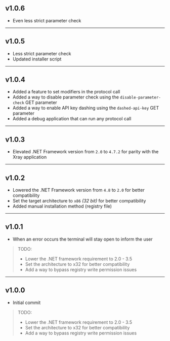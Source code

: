 ## v1.0.6
- Even less strict parameter check

---

## v1.0.5
- Less strict parameter check
- Updated installer script

---

## v1.0.4
- Added a feature to set modifiers in the protocol call
- Added a way to disable parameter check using the `disable-parameter-check` GET parameter
- Added a way to enable API key dashing using the `dashed-api-key` GET parameter
- Added a debug application that can run any protocol call

---

## v1.0.3
- Elevated .NET Framework version from `2.0` to `4.7.2` for parity with the Xray application

---

## v1.0.2
- Lowered the .NET Framework version from `4.8` to `2.0` for better compatibility
- Set the target architecture to `x86` _(32 bit)_ for better compatibility
- Added manual installation method (registry file)

---

## v1.0.1
- When an error occurs the terminal will stay open to inform the user

> TODO:
> - Lower the .NET framework requirement to 2.0 - 3.5
> - Set the architecture to x32 for better compatibility
> - Add a way to bypass registry write permission issues

---

## v1.0.0
- Initial commit

> TODO:
> - Lower the .NET framework requirement to 2.0 - 3.5
> - Set the architecture to x32 for better compatibility
> - Add a way to bypass registry write permission issues
